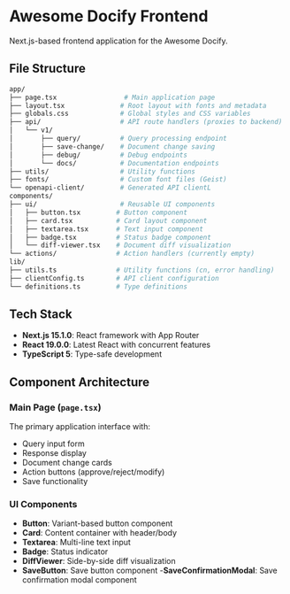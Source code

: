 # Awesome Docify Frontend

Next.js-based frontend application for the Awesome Docify.

## File Structure

```bash
app/
├── page.tsx                 # Main application page
├── layout.tsx              # Root layout with fonts and metadata
├── globals.css             # Global styles and CSS variables
├── api/                    # API route handlers (proxies to backend)
│   └── v1/
│       ├── query/          # Query processing endpoint
│       ├── save-change/    # Document change saving
│       ├── debug/          # Debug endpoints
│       └── docs/           # Documentation endpoints
├── utils/                  # Utility functions
├── fonts/                  # Custom font files (Geist)
└── openapi-client/         # Generated API clientL
components/
├── ui/                     # Reusable UI components
│   ├── button.tsx         # Button component
│   ├── card.tsx           # Card layout component
│   ├── textarea.tsx       # Text input component
│   ├── badge.tsx          # Status badge component
│   └── diff-viewer.tsx    # Document diff visualization
└── actions/               # Action handlers (currently empty)
lib/
├── utils.ts               # Utility functions (cn, error handling)
├── clientConfig.ts        # API client configuration
└── definitions.ts         # Type definitions
```

## Tech Stack

- **Next.js 15.1.0**: React framework with App Router
- **React 19.0.0**: Latest React with concurrent features
- **TypeScript 5**: Type-safe development

## Component Architecture

### Main Page (`page.tsx`)
The primary application interface with:
- Query input form
- Response display
- Document change cards
- Action buttons (approve/reject/modify)
- Save functionality

### UI Components
- **Button**: Variant-based button component
- **Card**: Content container with header/body
- **Textarea**: Multi-line text input
- **Badge**: Status indicator
- **DiffViewer**: Side-by-side diff visualization
- **SaveButton**: Save button component
-**SaveConfirmationModal**: Save confirmation modal component
